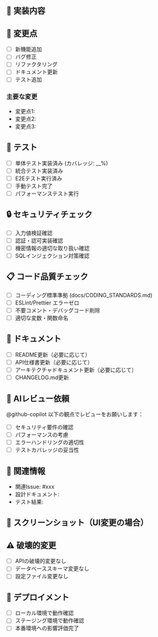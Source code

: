 ## 🎯 実装内容
<!-- 実装した機能の詳細説明 -->

## 📝 変更点
- [ ] 新機能追加
- [ ] バグ修正
- [ ] リファクタリング
- [ ] ドキュメント更新
- [ ] テスト追加

### 主要な変更
- 変更点1: 
- 変更点2: 
- 変更点3: 

## 🧪 テスト
- [ ] 単体テスト実装済み (カバレッジ: __%)
- [ ] 統合テスト実装済み
- [ ] E2Eテスト実行済み
- [ ] 手動テスト完了
- [ ] パフォーマンステスト実行

## 🔒 セキュリティチェック
- [ ] 入力値検証確認
- [ ] 認証・認可実装確認
- [ ] 機密情報の適切な取り扱い確認
- [ ] SQLインジェクション対策確認

## 📋 コード品質チェック
- [ ] コーディング標準準拠 (docs/CODING_STANDARDS.md)
- [ ] ESLint/Prettier エラーゼロ
- [ ] 不要コメント・デバッグコード削除
- [ ] 適切な変数・関数命名

## 📖 ドキュメント
- [ ] README更新（必要に応じて）
- [ ] API仕様書更新（必要に応じて）
- [ ] アーキテクチャドキュメント更新（必要に応じて）
- [ ] CHANGELOG.md更新

## 🤖 AIレビュー依頼
<!-- GitHub Copilot Agent に具体的なレビューポイントを指示 -->
@github-copilot 以下の観点でレビューをお願いします：
- [ ] セキュリティ要件の確認
- [ ] パフォーマンスの考慮
- [ ] エラーハンドリングの適切性
- [ ] テストカバレッジの妥当性

## 🔗 関連情報
- 関連Issue: #xxx
- 設計ドキュメント: 
- テスト結果: 

## 📸 スクリーンショット（UI変更の場合）
<!-- Before/After のスクリーンショットを添付 -->

## ⚠️ 破壊的変更
- [ ] APIの破壊的変更なし
- [ ] データベーススキーマ変更なし
- [ ] 設定ファイル変更なし

## 🚀 デプロイメント
- [ ] ローカル環境で動作確認
- [ ] ステージング環境で動作確認
- [ ] 本番環境への影響評価完了
